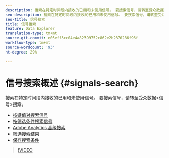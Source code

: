 ```yaml
---
description: 搜索在特定时间段内接收的已用和未使用信号。 要搜索信号，请转至受众数据>信号>搜索。
seo-description: 搜索在特定时间段内接收的已用和未使用信号。 要搜索信号，请转至受众数据>信号>搜索。
seo-title: 信号搜索
title: 信号搜索
feature: Data Explorer
translation-type: tm+mt
source-git-commit: e05eff3cc04e4a82399752c862e2b2370286f96f
workflow-type: tm+mt
source-wordcount: '93'
ht-degree: 29%

---
```



# 信号搜索概述 {#signals-search}

搜索在特定时间段内接收的已用和未使用信号。 要搜索信号，请转至受众数据>信号>搜索。

* [按键值对搜索信号](/help/using/features/data-explorer/data-explorer-signals-search/data-explorer-search-pairs.md)
* [按筛选条件搜索信号](/help/using/features/data-explorer/data-explorer-signals-search/data-explorer-search-filters.md)
* [Adobe Analytics 高级搜索](/help/using/features/data-explorer/data-explorer-signals-search/data-explorer-search-analytics.md)
* [筛选搜索结果](/help/using/features/data-explorer/data-explorer-signals-search/data-explorer-filter-results.md)
* [保存搜索条件](/help/using/features/data-explorer/data-explorer-signals-search/data-explorer-save-search.md)

>[!VIDEO](https://video.tv.adobe.com/v/25148/)
